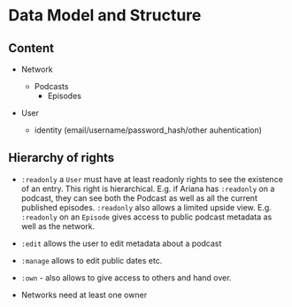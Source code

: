 # Data Model and Structure





## Content


- Network
	- Podcasts
		- Episodes



- User
	- identity (email/username/password_hash/other auhentication)




## Hierarchy of rights


* `:readonly` a `User` must have at least readonly rights to see the existence of an entry. This right is hierarchical. E.g. if Ariana has `:readonly` on a podcast, they can see both the Podcast as well as all the current published episodes. `:readonly` also allows a limited upside view. E.g. `:readonly` on an `Episode` gives access to public podcast metadata as well as the network.  

* `:edit` allows the user to edit metadata about a podcast

* `:manage` allows to edit public dates etc.

* `:own` - also allows to give access to others and hand over.


* Networks need at least one owner






